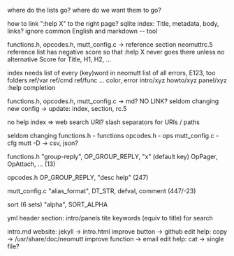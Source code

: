 where do the lists go?
where do we want them to go?

how to link ":help X" to the right page?
sqlite index: Title, metadata, body, links?
ignore common English and markdown -- tool

functions.h, opcodes.h, mutt_config.c ->
    reference section
    neomuttrc.5
reference list has negative score so that
    :help X
never goes there unless no alternative
Score for Title, H1, H2, ...

index needs list of every (key)word in neomutt
list of all errors, E123, too
folders
    ref/var
    ref/cmd
    ref/func ... color, error
    intro/xyz
    howto/xyz
    panel/xyz
:help <tab> completion

functions.h, opcodes.h, mutt_config.c -> md?
NO LINK?
    seldom changing
    new config -> update: index, section, rc.5

no help index => web search URI?
slash separators for URIs / paths

seldom changing
functions.h - functions
opcodes.h - ops
mutt_config.c - cfg
    mutt -D -> csv, json?

functions.h
    "group-reply", OP_GROUP_REPLY, "x" (default key)
OpPager, OpAttach, ... (13)

opcodes.h
    OP_GROUP_REPLY, "desc help" (247)

mutt_config.c
    "alias_format", DT_STR, defval, comment (447/-23)

sort (6 sets)
    "alpha", SORT_ALPHA

yml header
    section: intro/panels
    tite
    keywords (equiv to title) for search

intro.md
    website: jekyll -> intro.html
        improve button -> github edit
    help: copy -> /usr/share/doc/neomutt
        improve function -> email edit
    help: cat -> single file?


